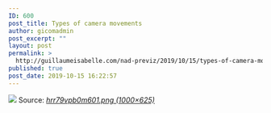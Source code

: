 ```yaml
---
ID: 600
post_title: Types of camera movements
author: gicomadmin
post_excerpt: ""
layout: post
permalink: >
  http://guillaumeisabelle.com/nad-previz/2019/10/15/types-of-camera-movements/
published: true
post_date: 2019-10-15 16:22:57
---
```

![][1] Source: *[hrr79vpb0m601.png (1000×625)][2]*

 [1]: http://guillaumeisabelle.com/nad-previz/wp-content/uploads/sites/19/2019/10/hrr79vpb0m601.png
 [2]: https://i.redd.it/hrr79vpb0m601.png